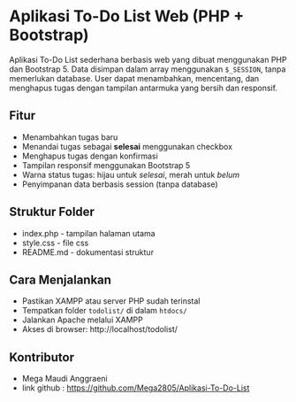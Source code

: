 # Aplikasi To-Do List Web (PHP + Bootstrap)

Aplikasi To-Do List sederhana berbasis web yang dibuat menggunakan PHP dan Bootstrap 5. 
Data disimpan dalam array menggunakan `$_SESSION`, tanpa memerlukan database. 
User dapat menambahkan, mencentang, dan menghapus tugas dengan tampilan antarmuka yang bersih dan responsif.

## Fitur

- Menambahkan tugas baru
- Menandai tugas sebagai **selesai** menggunakan checkbox
- Menghapus tugas dengan konfirmasi
- Tampilan responsif menggunakan Bootstrap 5
- Warna status tugas: hijau untuk *selesai*, merah untuk *belum*
- Penyimpanan data berbasis session (tanpa database)

## Struktur Folder
- index.php - tampilan halaman utama
- style.css - file css
- README.md - dokumentasi struktur

## Cara Menjalankan
- Pastikan XAMPP atau server PHP sudah terinstal
- Tempatkan folder `todolist/` di dalam `htdocs/`
- Jalankan Apache melalui XAMPP
- Akses di browser: http://localhost/todolist/

## Kontributor
- Mega Maudi Anggraeni 
- link github : https://github.com/Mega2805/Aplikasi-To-Do-List

